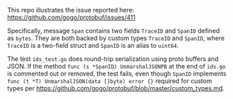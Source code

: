 This repo illustrates the issue reported here: https://github.com/gogo/protobuf/issues/411

Specifically, message `Span` contains two fields `TraceID` and `SpanID` defined as `bytes`.
They are both backed by custom types `TraceID` and `SpanID`, where `TraceID` is a two-field struct
and `SpanID` is an alias to `uint64`.

The test `ids_test.go` does round-trip serialization using proto buffers and JSON.
If the method `func (s *SpanID) UnmarshalJSONPB` at the end of `ids.go` is commented
out or removed, the test fails, even though `SpanID` implements 
`func (t *T) UnmarshalJSON(data []byte) error {}` required for custom types per https://github.com/gogo/protobuf/blob/master/custom_types.md.
